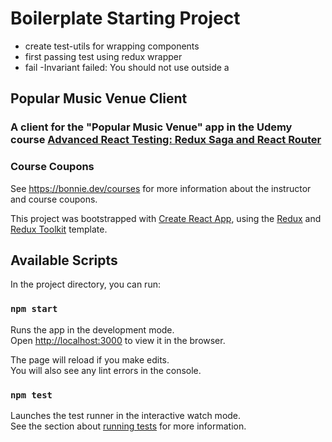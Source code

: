 # Boilerplate Starting Project

- create test-utils for wrapping components <Provider/>
- first passing test using redux wrapper
- fail -Invariant failed: You should not use <Redirect> outside a <Router>

## Popular Music Venue Client

### A client for the "Popular Music Venue" app in the Udemy course [Advanced React Testing: Redux Saga and React Router](https://www.udemy.com/course/advanced-react-testing/?referralCode=317FB8E2C866D75D3B71)

### Course Coupons

See https://bonnie.dev/courses for more information about the instructor and course coupons.

This project was bootstrapped with [Create React App](https://github.com/facebook/create-react-app), using the [Redux](https://redux.js.org/) and [Redux Toolkit](https://redux-toolkit.js.org/) template.

## Available Scripts

In the project directory, you can run:

### `npm start`

Runs the app in the development mode.<br />
Open [http://localhost:3000](http://localhost:3000) to view it in the browser.

The page will reload if you make edits.<br />
You will also see any lint errors in the console.

### `npm test`

Launches the test runner in the interactive watch mode.<br />
See the section about [running tests](https://facebook.github.io/create-react-app/docs/running-tests) for more information.
